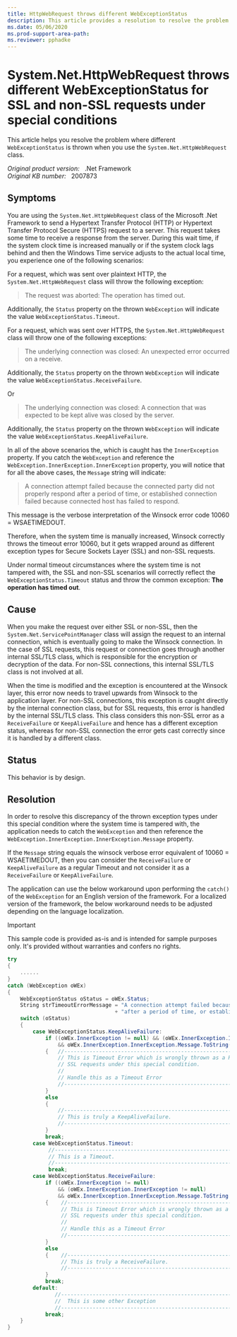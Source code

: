 ```yaml
---
title: HttpWebRequest throws different WebExceptionStatus
description: This article provides a resolution to resolve the problem that different WebExceptionStatus will be shown for SSL and non-SSL requests.
ms.date: 05/06/2020
ms.prod-support-area-path: 
ms.reviewer: pphadke
---
```

# System.Net.HttpWebRequest throws different WebExceptionStatus for SSL and non-SSL requests under special conditions

This article helps you resolve the problem where different `WebExceptionStatus` is thrown when you use the `System.Net.HttpWebRequest` class.

_Original product version:_ &nbsp; .Net Framework  
_Original KB number:_ &nbsp; 2007873

## Symptoms

You are using the `System.Net.HttpWebRequest` class of the Microsoft .Net Framework to send a Hypertext Transfer Protocol (HTTP) or Hypertext Transfer Protocol Secure (HTTPS) request to a server. This request takes some time to receive a response from the server. During this wait time, if the system clock time is increased manually or if the system clock lags behind and then the Windows Time service adjusts to the actual local time, you experience one of the following scenarios:

For a request, which was sent over plaintext HTTP, the `System.Net.HttpWebRequest` class will throw the following exception:

> The request was aborted: The operation has timed out.

Additionally, the `Status` property on the thrown `WebException` will indicate the value `WebExceptionStatus.Timeout`.

For a request, which was sent over HTTPS, the `System.Net.HttpWebRequest` class will throw one of the following exceptions:

> The underlying connection was closed: An unexpected error occurred on a receive.

Additionally, the `Status` property on the thrown `WebException` will indicate the value `WebExceptionStatus.ReceiveFailure`.

Or

> The underlying connection was closed: A connection that was expected to be kept alive was closed by the server.

Additionally, the `Status` property on the thrown `WebException` will indicate the value `WebExceptionStatus.KeepAliveFailure`.

In all of the above scenarios the, which is caught has the `InnerException` property. If you catch the `WebException` and reference the `WebException.InnerException.InnerException` property, you will notice that for all the above cases, the `Message` string will indicate:

> A connection attempt failed because the connected party did not properly respond after a period of time, or established connection failed because connected host has failed to respond.

This message is the verbose interpretation of the Winsock error code 10060 = WSAETIMEDOUT.

Therefore, when the system time is manually increased, Winsock correctly throws the timeout error 10060, but it gets wrapped around as different exception types for Secure Sockets Layer (SSL) and non-SSL requests.

Under normal timeout circumstances where the system time is not tampered with, the SSL and non-SSL scenarios will correctly reflect the `WebExceptionStatus.Timeout` status and throw the common exception: **The operation has timed out**.

## Cause

When you make the request over either SSL or non-SSL, then the `System.Net.ServicePointManager` class will assign the request to an internal connection, which is eventually going to make the Winsock connection. In the case of SSL requests, this request or connection goes through another internal SSL/TLS class, which is responsible for the encryption or decryption of the data. For non-SSL connections, this internal SSL/TLS class is not involved at all.

When the time is modified and the exception is encountered at the Winsock layer, this error now needs to travel upwards from Winsock to the application layer. For non-SSL connections, this exception is caught directly by the internal connection class, but for SSL requests, this error is handled by the internal SSL/TLS class. This class considers this non-SSL error as a `ReceiveFailure` or `KeepAliveFailure` and hence has a different exception status, whereas for non-SSL connection the error gets cast correctly since it is handled by a different class.

## Status

This behavior is by design.

## Resolution

In order to resolve this discrepancy of the thrown exception types under this special condition where the system time is tampered with, the application needs to catch the `WebException` and then reference the `WebException.InnerException.InnerException.Message` property.

If the `Message` string equals the winsock verbose error equivalent of 10060 = WSAETIMEDOUT, then you can consider the `ReceiveFailure` or `KeepAliveFailure` as a regular Timeout and not consider it as a `ReceiveFailure` or `KeepAliveFailure`.

The application can use the below workaround upon performing the `catch()` of the `WebException` for an English version of the framework. For a localized version of the framework, the below workaround needs to be adjusted depending on the language localization.

> [!IMPORTANT]
> This sample code is provided as-is and is intended for sample purposes only. It's provided without warranties and confers no rights.

```csharp
try
{
    ......
}
catch (WebException oWEx)
{
    WebExceptionStatus oStatus = oWEx.Status;
    String strTimeoutErrorMessage = "A connection attempt failed because the connected party did not properly respond "
                                  + "after a period of time, or established connection failed because connected host has failed to respond";
    switch (oStatus)
    {
        case WebExceptionStatus.KeepAliveFailure:
            if ((oWEx.InnerException != null) && (oWEx.InnerException.InnerException != null)
                && oWEx.InnerException.InnerException.Message.ToString().Equals(strTimeoutErrorMessage, StringComparison.CurrentCultureIgnoreCase))
            {   //----------------------------------------------------------------------
                // This is Timeout Error which is wrongly thrown as a ReceiveFailure for
                // SSL requests under this special condition.
                //
                // Handle this as a Timeout Error
                //----------------------------------------------------------------------
            }
            else
            {
                //----------------------------------------------------------------------
                // This is truly a KeepAliveFailure.
                //----------------------------------------------------------------------
            }
            break;
        case WebExceptionStatus.Timeout:
             //----------------------------------------------------------------------
             // This is a Timeout.
             //----------------------------------------------------------------------
             break;
        case WebExceptionStatus.ReceiveFailure:
            if ((oWEx.InnerException != null)
                && (oWEx.InnerException.InnerException != null)
                && oWEx.InnerException.InnerException.Message.ToString ().Equals (strTimeoutErrorMessage, StringComparison.CurrentCultureIgnoreCase))
            {    //----------------------------------------------------------------------
                 // This is Timeout Error which is wrongly thrown as a ReceiveFailure for
                 // SSL requests under this special condition.
                 //
                 // Handle this as a Timeout Error
                 //----------------------------------------------------------------------
            }
            else
            {    //----------------------------------------------------------------------
                 // This is truly a ReceiveFailure.
                 //----------------------------------------------------------------------
            }
            break;
        default:
               //----------------------------------------------------------------------
               //  This is some other Exception
               //----------------------------------------------------------------------
            break;
    }
}
```
